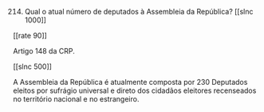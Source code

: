 214. Qual o atual número de deputados à Assembleia da República?
[[slnc 1000]]

[[rate 90]]



Artigo 148 da CRP.

[[slnc 500]]

A Assembleia da República é atualmente composta por 230 Deputados eleitos por sufrágio universal e direto dos cidadãos eleitores recenseados no território nacional e no estrangeiro.
